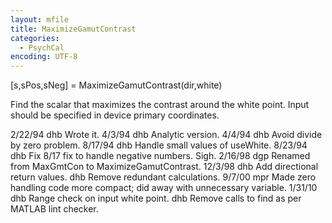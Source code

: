 ```yaml
---
layout: mfile
title: MaximizeGamutContrast
categories:
  - PsychCal
encoding: UTF-8
---
```


[s,sPos,sNeg] = MaximizeGamutContrast(dir,white)

Find the scalar that maximizes the contrast around
the white point.  Input should be specified in device
primary coordinates.

2/22/94  dhb    Wrote it.
4/3/94   dhb    Analytic version.
4/4/94   dhb    Avoid divide by zero problem.
8/17/94  dhb    Handle small values of useWhite.
8/23/94  dhb    Fix 8/17 fix to handle negative numbers.  Sigh.
2/16/98  dgp    Renamed from MaxGmtCon to MaximizeGamutContrast.
12/3/98  dhb    Add directional return values.
         dhb    Remove redundant calculations.
9/7/00   mpr    Made zero handling code more compact; did away with unnecessary variable.
1/31/10  dhb    Range check on input white point.
         dhb    Remove calls to find as per MATLAB lint checker.